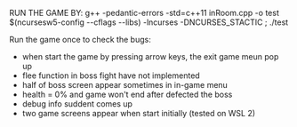 RUN THE GAME BY:
g++ -pedantic-errors -std=c++11 inRoom.cpp -o test $(ncursesw5-config --cflags --libs) -lncurses -DNCURSES_STACTIC ; ./test

Run the game once to check the bugs:
- when start the game by pressing arrow keys, the exit game meun pop up
- flee function in boss fight have not implemented
- half of boss screen appear sometimes in in-game menu
- health = 0% and game won't end after defected the boss
- debug info suddent comes up
- two game screens appear when start initially (tested on WSL 2)
